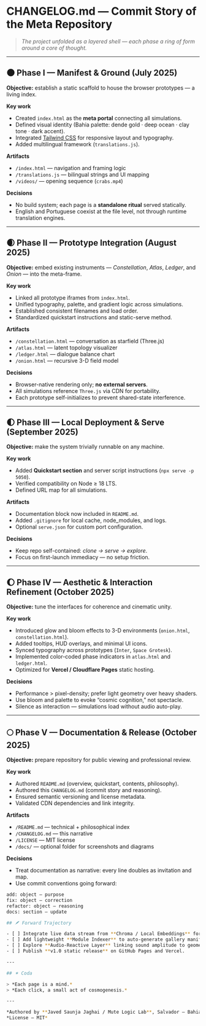 # CHANGELOG.md — Commit Story of the Meta Repository

> *The project unfolded as a layered shell — each phase a ring of form around a core of thought.*

---

## 🌑 Phase I — Manifest & Ground (July 2025)

**Objective:** establish a static scaffold to house the browser prototypes — a living index.

**Key work**
- Created `index.html` as the **meta portal** connecting all simulations.  
- Defined visual identity (Bahia palette: dende gold · deep ocean · clay tone · dark accent).  
- Integrated [Tailwind CSS](https://tailwindcss.com) for responsive layout and typography.  
- Added multilingual framework (`translations.js`).

**Artifacts**
- `/index.html` — navigation and framing logic  
- `/translations.js` — bilingual strings and UI mapping  
- `/videos/` — opening sequence (`crabs.mp4`)

**Decisions**
- No build system; each page is a **standalone ritual** served statically.  
- English and Portuguese coexist at the file level, not through runtime translation engines.

---

## 🌒 Phase II — Prototype Integration (August 2025)

**Objective:** embed existing instruments — *Constellation*, *Atlas*, *Ledger*, and *Onion* — into the meta-frame.

**Key work**
- Linked all prototype iframes from `index.html`.  
- Unified typography, palette, and gradient logic across simulations.  
- Established consistent filenames and load order.  
- Standardized quickstart instructions and static-serve method.

**Artifacts**
- `/constellation.html` — conversation as starfield (Three.js)  
- `/atlas.html` — latent topology visualizer  
- `/ledger.html` — dialogue balance chart  
- `/onion.html` — recursive 3-D field model

**Decisions**
- Browser-native rendering only; **no external servers**.  
- All simulations reference `Three.js` via CDN for portability.  
- Each prototype self-initializes to prevent shared-state interference.

---

## 🌓 Phase III — Local Deployment & Serve (September 2025)

**Objective:** make the system trivially runnable on any machine.

**Key work**
- Added **Quickstart section** and server script instructions (`npx serve -p 5050`).  
- Verified compatibility on Node ≥ 18 LTS.  
- Defined URL map for all simulations.

**Artifacts**
- Documentation block now included in `README.md`.  
- Added `.gitignore` for local cache, node_modules, and logs.  
- Optional `serve.json` for custom port configuration.

**Decisions**
- Keep repo self-contained: *clone → serve → explore*.  
- Focus on first-launch immediacy — no setup friction.

---

## 🌔 Phase IV — Aesthetic & Interaction Refinement (October 2025)

**Objective:** tune the interfaces for coherence and cinematic unity.

**Key work**
- Introduced glow and bloom effects to 3-D environments (`onion.html`, `constellation.html`).  
- Added tooltips, HUD overlays, and minimal UI icons.  
- Synced typography across prototypes (`Inter`, `Space Grotesk`).  
- Implemented color-coded phase indicators in `atlas.html` and `ledger.html`.  
- Optimized for **Vercel / Cloudflare Pages** static hosting.

**Decisions**
- Performance > pixel-density; prefer light geometry over heavy shaders.  
- Use bloom and palette to evoke “cosmic cognition,” not spectacle.  
- Silence as interaction — simulations load without audio auto-play.

---

## 🌕 Phase V — Documentation & Release (October 2025)

**Objective:** prepare repository for public viewing and professional review.

**Key work**
- Authored `README.md` (overview, quickstart, contents, philosophy).  
- Authored this `CHANGELOG.md` (commit story and reasoning).  
- Ensured semantic versioning and license metadata.  
- Validated CDN dependencies and link integrity.

**Artifacts**
- `/README.md` — technical + philosophical index  
- `/CHANGELOG.md` — this narrative  
- `/LICENSE` — MIT license  
- `/docs/` — optional folder for screenshots and diagrams

**Decisions**
- Treat documentation as narrative: every line doubles as invitation and map.  
- Use commit conventions going forward:

```bash
add: object — purpose
fix: object — correction
refactor: object — reasoning
docs: section — update

## 🪶 Forward Trajectory

- [ ] Integrate live data stream from **Chroma / Local Embeddings** for interactive semantic search.  
- [ ] Add lightweight **Module Indexer** to auto-generate gallery manifests.  
- [ ] Explore **Audio-Reactive Layer** linking sound amplitude to geometric bloom.  
- [ ] Publish **v1.0 static release** on GitHub Pages and Vercel.

---

## ✴︎ Coda

> *Each page is a mind.*  
> *Each click, a small act of cosmogenesis.*

---

*Authored by **Javed Saunja Jaghai / Mute Logic Lab**, Salvador — Bahia (2025)*  
*License — MIT*
